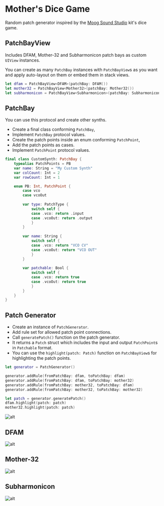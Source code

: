 # Mother's Dice Game

Random patch generator inspired by the [Moog Sound Studio](https://www.moogmusic.com/news/moog-music-introduces-complete-synthesizer-studio-experience) kit's dice game.

## PatchBayView

Includes DFAM, Mother-32 and Subharmonicon patch bays as custom `UIView` instances.  

You can create as many `PatchBay` instances with `PatchBayView`s as you want and apply auto-layout on them or embed them in stack views.

``` swift
let dfam = PatchBayView<DFAM>(patchBay: DFAM())
let mother32 = PatchBayView<Mother32>(patchBay: Mother32())
let subharmonicon = PatchBayView<Subharmonicon>(patchBay: Subharmonicon())
```

## PatchBay

You can use this protocol and create other synths. 

- Create a final class conforming `PatchBay`,
- Implement `PatchBay` protocol values.
- Create the patch points inside an enum conforming `PatchPoint`,
- Add the patch points as cases.
- Implement `PatchPoint` protocol values.

``` swift
final class CustomSynth: PatchBay {
    typealias PatchPoints = PB
    var name: String = "My Custom Synth"
    var colCount: Int = 2
    var rowCount: Int = 1

    enum PB: Int, PatchPoint {
        case vco
        case vcoOut
        
        var type: PatchType {
            switch self {
            case .vco: return .input
            case .vcoOut: return .output
            }
        }
        
        var name: String {
            switch self {
            case .vco: return "VCO CV"
            case .vcoOut: return "VCO OUT"
            }
        }
        
        var patchable: Bool {
            switch self {
            case .vco: return true
            case .vcoOut: return true
            }
        }
    }
}
```

## Patch Generator

- Create an instance of `PatchGenerator`.
- Add rule set for allowed patch point connections.
- Call `generatePatch()` function on the patch generator.
- It returns a `Patch` struct which includes the input and output `PatchPoint`s in `Patchable` format.
- You can use the `highlight(patch: Patch)` function on `PatchBayView`s for highlighting the patch points.

```swift
let generator = PatchGenerator()

generator.addRule(fromPatchBay: dfam, toPatchBay: dfam)
generator.addRule(fromPatchBay: dfam, toPatchBay: mother32)
generator.addRule(fromPatchBay: mother32, toPatchBay: dfam)
generator.addRule(fromPatchBay: mother32, toPatchBay: mother32)

let patch = generator.generatePatch()
dfam.highlight(patch: patch)
mother32.highlight(patch: patch)
```

![alt](https://raw.githubusercontent.com/cemolcay/MothersDiceGame/master/pb.gif)

## DFAM

![alt](https://raw.githubusercontent.com/cemolcay/MothersDiceGame/master/pb-dfam.png)

## Mother-32

![alt](https://raw.githubusercontent.com/cemolcay/MothersDiceGame/master/pb-m32.png)

## Subharmonicon

![alt](https://raw.githubusercontent.com/cemolcay/MothersDiceGame/master/pb-subh.png)
